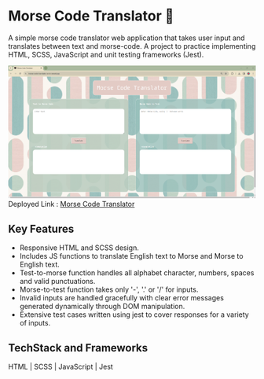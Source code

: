 # Morse Code Translator &#x1F4AC;
A simple morse code translator web application that takes user input and translates between text and morse-code. A project to practice implementing HTML, SCSS, JavaScript and unit testing frameworks (Jest).

![screenshot of site](./assets/morsescreen.png)
Deployed Link : [Morse Code Translator](https://morse-code-translator-orcin.vercel.app/)

## Key Features
- Responsive HTML and SCSS design.
- Includes JS functions to translate English text to Morse and Morse to English text.
- Test-to-morse function handles all alphabet character, numbers, spaces and valid punctuations.
- Morse-to-test function takes only '-', '.' or '/' for inputs.
- Invalid inputs are handled gracefully with clear error messages generated dynamically through DOM manipulation.
- Extensive test cases written using jest to cover responses for a variety of inputs.


## TechStack and Frameworks 
HTML | SCSS | JavaScript | Jest
